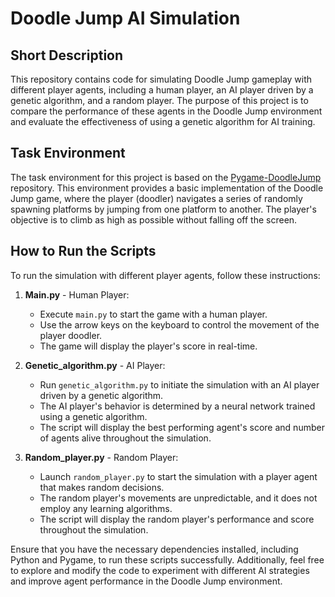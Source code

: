 # Doodle Jump AI Simulation

## Short Description
This repository contains code for simulating Doodle Jump gameplay with different player agents, including a human player, an AI player driven by a genetic algorithm, and a random player. The purpose of this project is to compare the performance of these agents in the Doodle Jump environment and evaluate the effectiveness of using a genetic algorithm for AI training.

## Task Environment
The task environment for this project is based on the [Pygame-DoodleJump](https://github.com/MykleR/Pygame-DoodleJump) repository. This environment provides a basic implementation of the Doodle Jump game, where the player (doodler) navigates a series of randomly spawning platforms by jumping from one platform to another. The player's objective is to climb as high as possible without falling off the screen.

## How to Run the Scripts
To run the simulation with different player agents, follow these instructions:

1. **Main.py** - Human Player:
   - Execute `main.py` to start the game with a human player.
   - Use the arrow keys on the keyboard to control the movement of the player doodler.
   - The game will display the player's score in real-time.

2. **Genetic_algorithm.py** - AI Player:
   - Run `genetic_algorithm.py` to initiate the simulation with an AI player driven by a genetic algorithm.
   - The AI player's behavior is determined by a neural network trained using a genetic algorithm.
   - The script will display the best performing agent's score and number of agents alive throughout the simulation.

3. **Random_player.py** - Random Player:
   - Launch `random_player.py` to start the simulation with a player agent that makes random decisions.
   - The random player's movements are unpredictable, and it does not employ any learning algorithms.
   - The script will display the random player's performance and score throughout the simulation.

Ensure that you have the necessary dependencies installed, including Python and Pygame, to run these scripts successfully. Additionally, feel free to explore and modify the code to experiment with different AI strategies and improve agent performance in the Doodle Jump environment.
